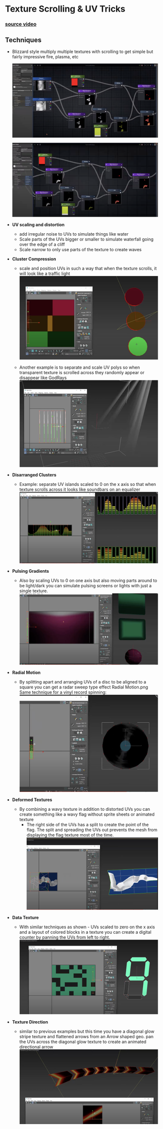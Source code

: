 # Texture Scrolling & UV Tricks
### [source video](https://youtu.be/fOZiaSkDyRk)
## Techniques
* Blizzard style multiply multiple textures with scrolling to get simple but fairly impressive fire, plasma, etc
	
	![](TextureScrolling_UVTricks/BlizzardStyleMultiplyUVscroll.png)

	![](TextureScrolling_UVTricks/BlizzardStyleMultiplyUVscroll2.png)

* **UV scaling and distortion**
	* add irregular noise to UVs to simulate things like water
	* Scale parts of the UVs bigger or smaller to simulate waterfall going over the edge of a cliff
	* Scale narrow to only use parts of the texture to create waves 
  
* **Cluster Compression** 
	* scale and position UVs in such a way that when the texture scrolls, it will look like a traffic light		
![](/TextureScrolling_UVTricks/UV_Compression_Method_Traffic_Light.png)

	* Another example is to separate and scale UV polys so when transparent texture is scrolled across they randomly appear or disappear like GodRays	
![](/TextureScrolling_UVTricks/UV_islands_scaled_GodRays.png)
	
* **Disarranged Clusters**
	* Example: separate UV islands scaled to 0 on the x axis so that when texture scrolls across it looks like soundbars on an equalizer		
![](/TextureScrolling_UVTricks/Disarranged_Clusters.png)

* **Pulsing Gradients**
	* Also by scaling UVs to 0 on one axis but also moving parts around to be light/dark you can simulate pulsing screens or lights with just a single texture.
![](/TextureScrolling_UVTricks/Pulsating_Gradients.png)

* **Radial Motion** 
	* By splitting apart and arranging UVs of a disc to be aligned to a square you can get a radar sweep type effect
		Radial Motion.png
		Same technique for a vinyl record spinning:		
![](/TextureScrolling_UVTricks/Radial_Motion_2.png)

* **Deformed Textures**
	* By combining a wavy texture in addition to distorted UVs you can create something like a wavy flag without sprite sheets or animated texture
		* The right side of the UVs has a split to create the point of the flag. The split and spreading the UVs out prevents the mesh from displaying the flag texture most of the time.			
![](/TextureScrolling_UVTricks/Deformed_Textures_Flag.png)

* **Data Texture** 
	* With similar techniques as shown - UVs scaled to zero on the x axis and a layout of colored blocks in a texture you can create a digital counter by panning the UVs from left to right.
![](/TextureScrolling_UVTricks/Data_Texture.png)

* **Texture Direction**
	* similar to previous examples but this time you have a diagonal glow stripe texture and flattened arrows from an Arrow shaped geo. pan the UVs across the diagonal glow texture to create an animated directional arrow	
![](/TextureScrolling_UVTricks/Texture_Direction.png)

